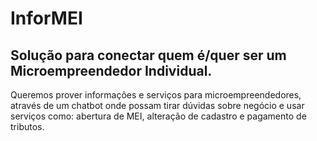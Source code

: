 # InforMEI

## Solução para conectar quem é/quer ser um Microempreendedor Individual.

Queremos prover informações e serviços para microempreendedores, 
através de um chatbot onde possam tirar dúvidas sobre negócio e usar 
serviços como: abertura de MEI, alteração de cadastro e pagamento de tributos.
